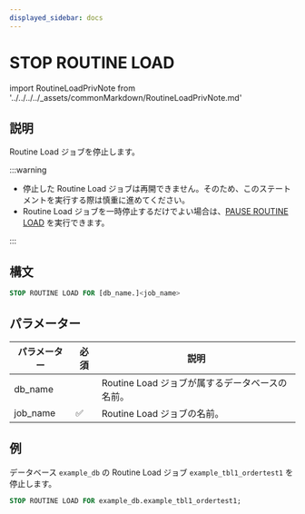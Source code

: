 ```yaml
---
displayed_sidebar: docs
---
```


# STOP ROUTINE LOAD

import RoutineLoadPrivNote from '../../../../_assets/commonMarkdown/RoutineLoadPrivNote.md'

## 説明

Routine Load ジョブを停止します。

<RoutineLoadPrivNote />

:::warning

- 停止した Routine Load ジョブは再開できません。そのため、このステートメントを実行する際は慎重に進めてください。
- Routine Load ジョブを一時停止するだけでよい場合は、[PAUSE ROUTINE LOAD](PAUSE_ROUTINE_LOAD.md) を実行できます。

:::

## 構文

```SQL
STOP ROUTINE LOAD FOR [db_name.]<job_name>
```

## パラメーター

| **パラメーター** | **必須** | **説明**                                              |
| ------------- | ------------ | ------------------------------------------------------------ |
| db_name       |              | Routine Load ジョブが属するデータベースの名前。 |
| job_name      | ✅            | Routine Load ジョブの名前。                            |

## 例

データベース `example_db` の Routine Load ジョブ `example_tbl1_ordertest1` を停止します。

```SQL
STOP ROUTINE LOAD FOR example_db.example_tbl1_ordertest1;
```